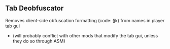 ## Tab Deobfuscator

Removes client-side obfuscation formatting (code: §k) from names in player tab gui
- (will probably conflict with other mods that modify the tab gui, unless they do so through ASM)